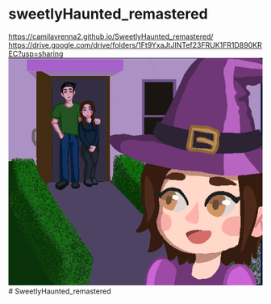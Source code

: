 # sweetlyHaunted_remastered
https://camilavrenna2.github.io/SweetlyHaunted_remastered/
https://drive.google.com/drive/folders/1Ft9YxaJtJINTef23FRUK1FR1D890KREC?usp=sharing
<img src="https://github.com/CamilaVRenna2/SweetlyHaunted_remastered/blob/main/public/images/icono.png" width="600" height="450"># SweetlyHaunted_remastered
